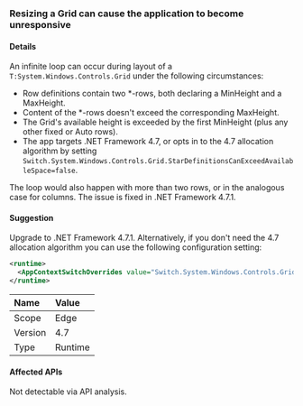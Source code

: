 ### Resizing a Grid can cause the application to become unresponsive

#### Details

An infinite loop can occur during layout of a `T:System.Windows.Controls.Grid` under the following circumstances:

- Row definitions contain two \*-rows, both declaring a MinHeight and a MaxHeight.
- Content of the \*-rows doesn't exceed the corresponding MaxHeight.
- The Grid's available height is exceeded by the first MinHeight (plus any other fixed or Auto rows).
- The app targets .NET Framework 4.7, or opts in to the 4.7 allocation algorithm by setting `Switch.System.Windows.Controls.Grid.StarDefinitionsCanExceedAvailableSpace=false`.

The loop would also happen with more than two rows, or in the analogous case for columns. The issue is fixed in .NET Framework 4.7.1.

#### Suggestion

Upgrade to .NET Framework 4.7.1. Alternatively, if you don't need the 4.7 allocation algorithm you can use the following configuration setting:

```xml
<runtime>
  <AppContextSwitchOverrides value="Switch.System.Windows.Controls.Grid.StarDefinitionsCanExceedAvailableSpace=true" />
</runtime>
```

| Name    | Value   |
| :------ | :------ |
| Scope   | Edge    |
| Version | 4.7     |
| Type    | Runtime |

#### Affected APIs

Not detectable via API analysis.

<!--

#### Affected APIs

Not detectable via API analysis.

-->
